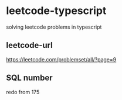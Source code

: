 # leetcode-typescript

solving leetcode problems in typescript

## leetcode-url

<https://leetcode.com/problemset/all/?page=9>

## SQL number

redo from 175
